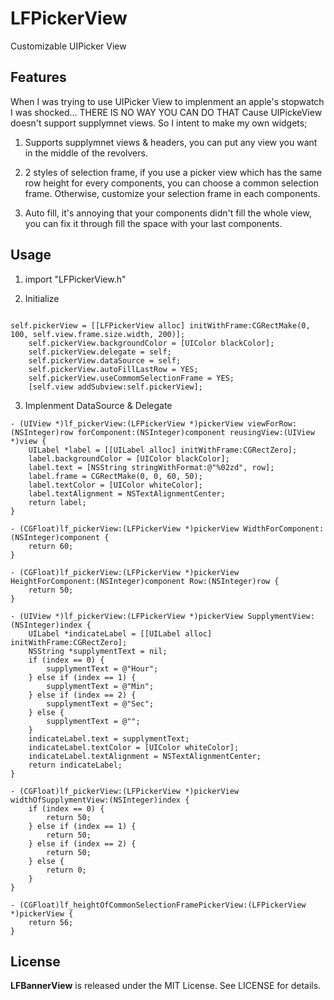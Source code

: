 # LFPickerView
Customizable UIPicker View

## Features

When I was trying to use UIPicker View to implenment an apple's stopwatch I was shocked... THERE IS NO WAY YOU CAN DO THAT Cause UIPickeView doesn't support supplymnet views. So I intent to make my own widgets;

1. Supports supplymnet views & headers, you can put any view you want in the middle of the revolvers.

2. 2 styles of selection frame, if you use a picker view which has the same row height for every components, you can choose a common selection frame. Otherwise, customize your selection frame in each components.

3. Auto fill, it's annoying that your components didn't fill the whole view, you can fix it through fill the space with your last components.

## Usage

1. import "LFPickerView.h"

2. Initialize

```objc

self.pickerView = [[LFPickerView alloc] initWithFrame:CGRectMake(0, 100, self.view.frame.size.width, 200)];
    self.pickerView.backgroundColor = [UIColor blackColor];
    self.pickerView.delegate = self;
    self.pickerView.dataSource = self;
    self.pickerView.autoFillLastRow = YES;
    self.pickerView.useCommomSelectionFrame = YES;
    [self.view addSubview:self.pickerView];

```

3. Implenment DataSource & Delegate

```objc
- (UIView *)lf_pickerView:(LFPickerView *)pickerView viewForRow:(NSInteger)row forComponent:(NSInteger)component reusingView:(UIView *)view {
    UILabel *label = [[UILabel alloc] initWithFrame:CGRectZero];
    label.backgroundColor = [UIColor blackColor];
    label.text = [NSString stringWithFormat:@"%02zd", row];
    label.frame = CGRectMake(0, 0, 60, 50);
    label.textColor = [UIColor whiteColor];
    label.textAlignment = NSTextAlignmentCenter;
    return label;
}

- (CGFloat)lf_pickerView:(LFPickerView *)pickerView WidthForComponent:(NSInteger)component {
    return 60;
}

- (CGFloat)lf_pickerView:(LFPickerView *)pickerView HeightForComponent:(NSInteger)component Row:(NSInteger)row {
    return 50;
}

- (UIView *)lf_pickerView:(LFPickerView *)pickerView SupplymentView:(NSInteger)index {
    UILabel *indicateLabel = [[UILabel alloc] initWithFrame:CGRectZero];
    NSString *supplymentText = nil;
    if (index == 0) {
        supplymentText = @"Hour";
    } else if (index == 1) {
        supplymentText = @"Min";
    } else if (index == 2) {
        supplymentText = @"Sec";
    } else {
        supplymentText = @"";
    }
    indicateLabel.text = supplymentText;
    indicateLabel.textColor = [UIColor whiteColor];
    indicateLabel.textAlignment = NSTextAlignmentCenter;
    return indicateLabel;
}

- (CGFloat)lf_pickerView:(LFPickerView *)pickerView widthOfSupplymentView:(NSInteger)index {
    if (index == 0) {
        return 50;
    } else if (index == 1) {
        return 50;
    } else if (index == 2) {
        return 50;
    } else {
        return 0;
    }
}

- (CGFloat)lf_heightOfCommonSelectionFramePickerView:(LFPickerView *)pickerView {
    return 56;
}
```

## License

**LFBannerView** is released under the MIT License. See LICENSE for details.